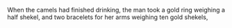 When the camels had finished drinking, the man took a gold ring weighing a half shekel, and two bracelets for her arms weighing ten gold shekels,
